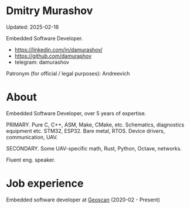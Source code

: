 # Dmitry Murashov

Updated: 2025-02-16

Embedded Software Developer.

- https://linkedin.com/in/damurashov/
- https://github.com/damurashov
- telegram: damurashov

Patronym (for official / legal purposes): Andreevich

# About

Embedded Software Developer, over 5 years of expertise.

PRIMARY. Pure C, C++, ASM, Make, CMake, etc. Schematics, diagnostics equipment
etc. STM32, ESP32. Bare metal, RTOS. Device drivers, communication, UAV.

SECONDARY. Some UAV-specific math, Rust, Python, Octave, networks.

Fluent eng. speaker.

# Job experience

Embedded software developer at [Geoscan](https://geoscan.aero) (2020-02 - Present)
